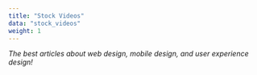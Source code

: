 ```yaml
---
title: "Stock Videos"
data: "stock_videos"
weight: 1
---
```


_The best articles about web design, mobile design, and user experience design!_

